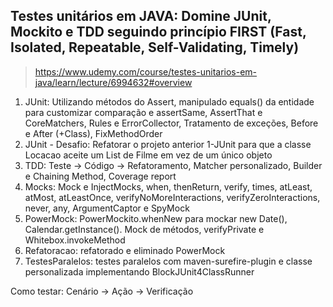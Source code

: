 ## Testes unitários em JAVA: Domine JUnit, Mockito e TDD seguindo princípio FIRST (Fast, Isolated, Repeatable, Self-Validating, Timely)
> https://www.udemy.com/course/testes-unitarios-em-java/learn/lecture/6994632#overview

1. JUnit: Utilizando métodos do Assert, manipulado equals() da entidade para customizar comparação e assertSame, AssertThat e CoreMatchers, Rules e ErrorCollector, Tratamento de exceções, Before e After (+Class), FixMethodOrder
2. JUnit - Desafio: Refatorar o projeto anterior 1-JUnit para que a classe Locacao aceite um List de Filme em vez de um único objeto
3. TDD: Teste -> Código -> Refatoramento, Matcher personalizado, Builder e Chaining Method, Coverage report
4. Mocks: Mock e InjectMocks, when, thenReturn, verify, times, atLeast, atMost, atLeastOnce, verifyNoMoreInteractions, verifyZeroInteractions, never, any, ArgumentCaptor e SpyMock
5. PowerMock: PowerMockito.whenNew para mockar new Date(), Calendar.getInstance(). Mock de métodos, verifyPrivate e Whitebox.invokeMethod
6. Refatoracao: refatorado e eliminado PowerMock
7. TestesParalelos: testes paralelos com maven-surefire-plugin e classe personalizada implementando BlockJUnit4ClassRunner

Como testar: Cenário -> Ação -> Verificação

